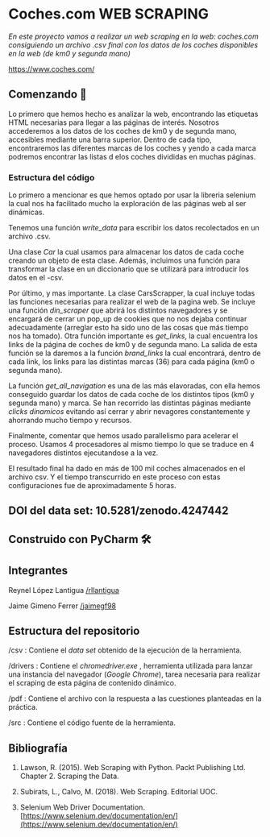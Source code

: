 # Coches.com WEB SCRAPING

_En este proyecto vamos a realizar un web scraping en la web: coches.com consiguiendo un archivo 
.csv final con los datos de los coches disponibles en la web (de km0 y segunda mano)_

https://www.coches.com/

## Comenzando 🚀

Lo primero que hemos hecho es analizar la web, encontrando las etiquetas HTML necesarias para llegar a las páginas
de interés. Nosotros accederemos a los datos de los coches de km0 y de segunda mano, accesibles mediante una barra
superior. Dentro de cada tipo, encontraremos las diferentes marcas de los coches y yendo a cada marca podremos encontrar
las listas d elos coches divididas en muchas páginas.

### Estructura del código

Lo primero a mencionar es que hemos optado por usar la libreria selenium la cual nos ha facilitado mucho la exploración
de las páginas web al ser dinámicas.

Tenemos una función _write_data_ para escribir los datos recolectados en un archivo .csv.

Una clase _Car_ la cual usamos para almacenar los datos de cada coche creando un objeto de esta clase. Además,
incluimos una función para transformar la clase en un diccionario que se utilizará para introducir los datos  en el -csv.

Por último, y mas importante. La clase CarsScrapper, la cual incluye todas las funciones necesarias para realizar el web
de la pagina web. Se incluye una función _din_scraper_ que abrirá los distintos navegadores y se encargará de cerrar
un pop_up de cookies que no nos dejaba continuar adecuadamente (arreglar esto ha sido uno de las cosas que más tiempo 
nos ha tomado). Otra función importante es _get_links_, la cual encuentra los links de la página de coches de km0 y de
segunda mano. La salida de esta función se la daremos a la función _brand_links_ la cual encontrará, dentro de cada link, 
los links para las distintas marcas (36) para cada página (km0 o segunda mano).

La función _get_all_navigation_ es una de las más elavoradas, con ella hemos conseguido guardar los datos de cada coche
de los distintos tipos (km0 y segunda mano) y marca. Se han recorrido las distintas páginas mediante _clicks dinamicos_
evitando así cerrar y abrir nevagores constantemente y ahorrando mucho tiempo y recursos.

Finalmente, comentar que hemos usado parallelismo para acelerar el proceso. Usamos 4 procesadores al mismo tiempo lo que
se traduce en 4 navegadores distintos ejecutandose a la vez.

El resultado final ha dado en más de 100 mil coches almacenados en el archivo csv. Y el tiempo transcurrido en este proceso 
con estas configuraciones fue de aproximadamente 5 horas.

## DOI del data set: 10.5281/zenodo.4247442


## Construido con PyCharm 🛠️

## Integrantes 

Reynel López Lantigua [/rllantigua](https://github.com/rllantigua)

Jaime Gimeno Ferrer   [/jaimegf98](https://github.com/JaimeGimeno)
   
## Estructura del repositorio 

/csv : Contiene el _data set_ obtenido de la ejecución de la herramienta.

/drivers : Contiene el _chromedriver.exe_ , herramienta utilizada para lanzar una instancia del navegador (_Google Chrome_), tarea necesaria para realizar el scraping de esta página de contenido dinámico.
 
/pdf : Contiene el archivo con la respuesta a las cuestiones planteadas en la práctica.

/src : Contiene el código fuente de la herramienta.


## Bibliografía 
1. Lawson, R. (2015). Web Scraping with Python. Packt Publishing Ltd. Chapter 2. Scraping the Data.

2. Subirats, L., Calvo, M. (2018). Web Scraping. Editorial UOC. 

3. Selenium Web Driver Documentation. [https://www.selenium.dev/documentation/en/](https://www.selenium.dev/documentation/en/)


